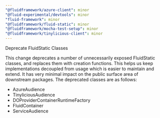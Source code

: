 ```yaml
---
"@fluidframework/azure-client": minor
"@fluid-experimental/devtools": minor
"fluid-framework": minor
"@fluidframework/fluid-static": minor
"@fluidframework/mocha-test-setup": minor
"@fluidframework/tinylicious-client": minor
---
```


Deprecate FluidStatic Classes

This change deprecates a number of unnecessarily exposed FluidStatic classes, and replaces them with creation functions. This helps us keep implementations decoupled from usage which is easier to maintain and extend. It has very minimal impact on the public surface area of downstream packages. The deprecated classes are as follows:

-   AzureAudience
-   TinyliciousAudience
-   DOProviderContainerRuntimeFactory
-   FluidContainer
-   ServiceAudience
